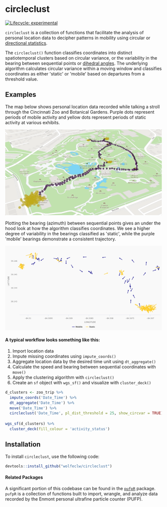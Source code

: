 # circleclust

<!-- badges: start -->
[![Lifecycle: experimental](https://img.shields.io/badge/lifecycle-experimental-orange.svg)](https://www.tidyverse.org/lifecycle/#experimental)
<!-- badges: end -->

`circleclust` is a collection of functions that facilitate the analysis of personal location data to decipher patterns in mobility using circular or [directional statistics](https://en.wikipedia.org/wiki/Directional_statistics). 

The `circleclust()` function classifies coordinates into distinct spatiotemporal clusters based on circular variance, or the variability in the bearing between sequential points or [dihedral angles](https://en.wikipedia.org/wiki/Dihedral_angle). The underlying algorithm calculates circular variance within a moving window and classifies coordinates as either 'static' or 'mobile' based on departures from a threshold value.

## Examples

The map below shows personal location data recorded while talking a stroll through the Cincinnati Zoo and Botanical Gardens.  Purple dots represent periods of mobile activity and yellow dots represent periods of static activity at various exhibits.

![](./zoo_deck.gif)

Plotting the bearing (azimuth) between sequential points gives an under the hood look at how the algorithm classifies coordinates. We see a higher degree of variability in the bearings classified as 'static', while the purple 'mobile' bearings demonstrate a consistent trajectory.

![](./hc_zoo.png)

#### A typical workflow looks something like this:

  1. Import location data
  2. Impute missing coordinates using `impute_coords()`
  3. Aggregate location data by the desired time unit using `dt_aggregate()`
  4. Calculate the speed and bearing between sequential coordinates with `move()`
  5. Apply the clustering algorithm with `circleclust()`
  6. Create an `sf` object with `wgs_sf()` and visualize with `cluster_deck()`
  
``` r
d_clusters <- zoo_trip %>% 
  impute_coords('Date_Time') %>%
  dt_aggregate('Date_Time') %>%
  move('Date_Time') %>%
  circleclust('Date_Time', pl_dist_threshold = 25, show_circvar = TRUE)

wgs_sf(d_clusters) %>% 
  cluster_deck(fill_colour = 'activity_status')
```

## Installation

To install `circleclust`, use the following code:

``` r
devtools::install_github("wolfeclw/circleclust")
```

#### Related Packages

A significant portion of this codebase can be found in the [`pufpR`](https://github.com/wolfeclw/pufpR) package. `pufpR` is a collection of functions built to import, wrangle, and analyze data recorded by the Enmont personal ultrafine particle counter (PUFP).
